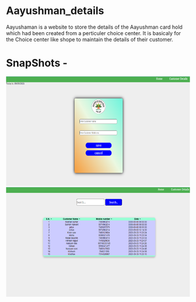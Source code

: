 # Aayushman_details

Aayushaman is a website to store the details of the Aayushman card hold which had been created from a perticuler choice center. It is basicaly for the Choice center like shope to maintain the details of their customer. 

# SnapShots -

<p align="center">

  <img  height='300' src="https://github.com/SumanKaiwart/Aayushman_details/blob/main/Untitled.png"> 
  <img  height='300' src="https://github.com/SumanKaiwart/Aayushman_details/blob/main/1Untitled.png"> 
 
</p>
